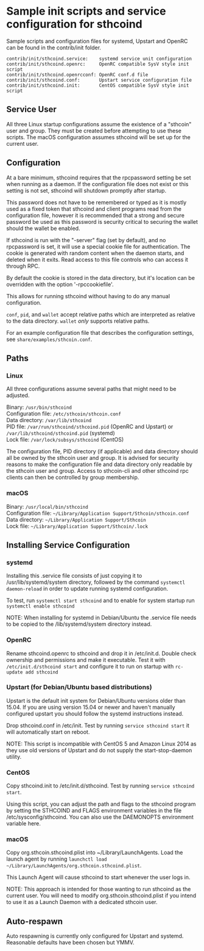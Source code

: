 Sample init scripts and service configuration for sthcoind
==========================================================

Sample scripts and configuration files for systemd, Upstart and OpenRC
can be found in the contrib/init folder.

    contrib/init/sthcoind.service:    systemd service unit configuration
    contrib/init/sthcoind.openrc:     OpenRC compatible SysV style init script
    contrib/init/sthcoind.openrcconf: OpenRC conf.d file
    contrib/init/sthcoind.conf:       Upstart service configuration file
    contrib/init/sthcoind.init:       CentOS compatible SysV style init script

Service User
---------------------------------

All three Linux startup configurations assume the existence of a "sthcoin" user
and group.  They must be created before attempting to use these scripts.
The macOS configuration assumes sthcoind will be set up for the current user.

Configuration
---------------------------------

At a bare minimum, sthcoind requires that the rpcpassword setting be set
when running as a daemon.  If the configuration file does not exist or this
setting is not set, sthcoind will shutdown promptly after startup.

This password does not have to be remembered or typed as it is mostly used
as a fixed token that sthcoind and client programs read from the configuration
file, however it is recommended that a strong and secure password be used
as this password is security critical to securing the wallet should the
wallet be enabled.

If sthcoind is run with the "-server" flag (set by default), and no rpcpassword is set,
it will use a special cookie file for authentication. The cookie is generated with random
content when the daemon starts, and deleted when it exits. Read access to this file
controls who can access it through RPC.

By default the cookie is stored in the data directory, but it's location can be overridden
with the option '-rpccookiefile'.

This allows for running sthcoind without having to do any manual configuration.

`conf`, `pid`, and `wallet` accept relative paths which are interpreted as
relative to the data directory. `wallet` *only* supports relative paths.

For an example configuration file that describes the configuration settings,
see `share/examples/sthcoin.conf`.

Paths
---------------------------------

### Linux

All three configurations assume several paths that might need to be adjusted.

Binary:              `/usr/bin/sthcoind`  
Configuration file:  `/etc/sthcoin/sthcoin.conf`  
Data directory:      `/var/lib/sthcoind`  
PID file:            `/var/run/sthcoind/sthcoind.pid` (OpenRC and Upstart) or `/var/lib/sthcoind/sthcoind.pid` (systemd)  
Lock file:           `/var/lock/subsys/sthcoind` (CentOS)  

The configuration file, PID directory (if applicable) and data directory
should all be owned by the sthcoin user and group.  It is advised for security
reasons to make the configuration file and data directory only readable by the
sthcoin user and group.  Access to sthcoin-cli and other sthcoind rpc clients
can then be controlled by group membership.

### macOS

Binary:              `/usr/local/bin/sthcoind`  
Configuration file:  `~/Library/Application Support/Sthcoin/sthcoin.conf`  
Data directory:      `~/Library/Application Support/Sthcoin`  
Lock file:           `~/Library/Application Support/Sthcoin/.lock`  

Installing Service Configuration
-----------------------------------

### systemd

Installing this .service file consists of just copying it to
/usr/lib/systemd/system directory, followed by the command
`systemctl daemon-reload` in order to update running systemd configuration.

To test, run `systemctl start sthcoind` and to enable for system startup run
`systemctl enable sthcoind`

NOTE: When installing for systemd in Debian/Ubuntu the .service file needs to be copied to the /lib/systemd/system directory instead.

### OpenRC

Rename sthcoind.openrc to sthcoind and drop it in /etc/init.d.  Double
check ownership and permissions and make it executable.  Test it with
`/etc/init.d/sthcoind start` and configure it to run on startup with
`rc-update add sthcoind`

### Upstart (for Debian/Ubuntu based distributions)

Upstart is the default init system for Debian/Ubuntu versions older than 15.04. If you are using version 15.04 or newer and haven't manually configured upstart you should follow the systemd instructions instead.

Drop sthcoind.conf in /etc/init.  Test by running `service sthcoind start`
it will automatically start on reboot.

NOTE: This script is incompatible with CentOS 5 and Amazon Linux 2014 as they
use old versions of Upstart and do not supply the start-stop-daemon utility.

### CentOS

Copy sthcoind.init to /etc/init.d/sthcoind. Test by running `service sthcoind start`.

Using this script, you can adjust the path and flags to the sthcoind program by
setting the STHCOIND and FLAGS environment variables in the file
/etc/sysconfig/sthcoind. You can also use the DAEMONOPTS environment variable here.

### macOS

Copy org.sthcoin.sthcoind.plist into ~/Library/LaunchAgents. Load the launch agent by
running `launchctl load ~/Library/LaunchAgents/org.sthcoin.sthcoind.plist`.

This Launch Agent will cause sthcoind to start whenever the user logs in.

NOTE: This approach is intended for those wanting to run sthcoind as the current user.
You will need to modify org.sthcoin.sthcoind.plist if you intend to use it as a
Launch Daemon with a dedicated sthcoin user.

Auto-respawn
-----------------------------------

Auto respawning is currently only configured for Upstart and systemd.
Reasonable defaults have been chosen but YMMV.

